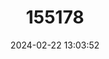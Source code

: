 ---
title: "155178"
category: "Heteroconger klausewitzi"
draft: false
date: 2024-02-22 13:03:52
languages:
  English: ["Galapagos Garden Eel"]
---